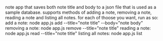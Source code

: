 note app that saves both note title and body to a json file that is used as a sample database.
supports methods of adding a note, removing a note, reading a note and listing all notes.
for each of thoose you want, run as so:
add a note:
node app.js add --title="note title" --body="note body"
removing a note:
node app.js remove --title="note title"
reading a note:
node app.js read --title="note title"
listing all notes:
node app.js list
